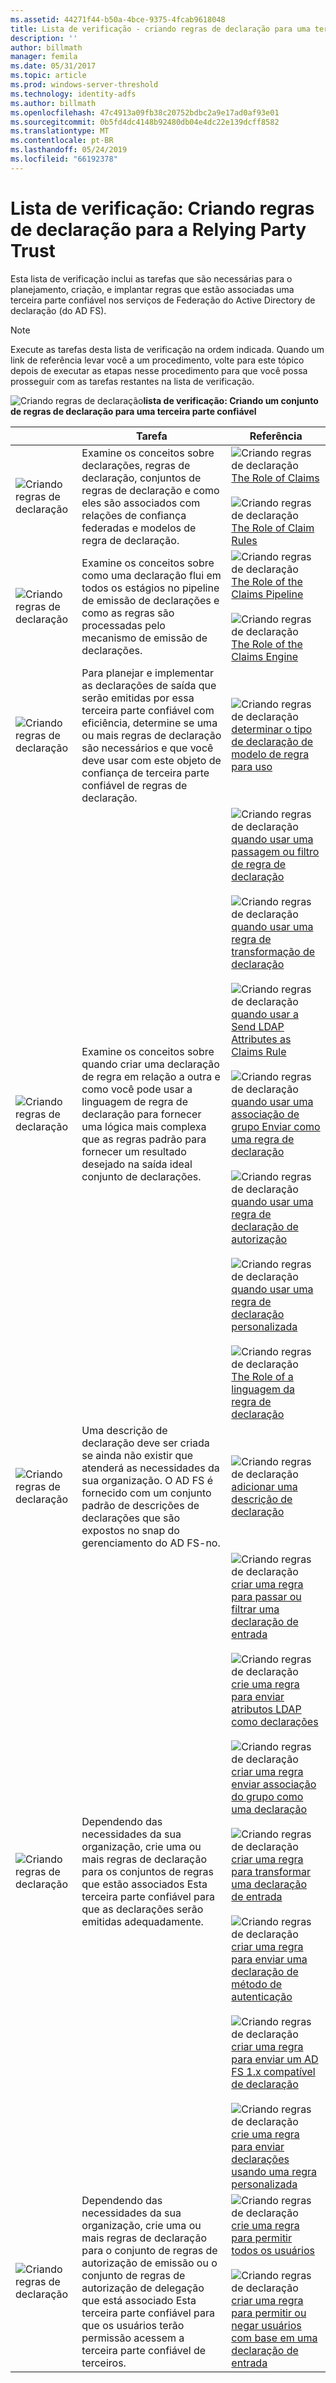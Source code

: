 ```yaml
---
ms.assetid: 44271f44-b50a-4bce-9375-4fcab9618048
title: Lista de verificação - criando regras de declaração para uma terceira de confiança
description: ''
author: billmath
manager: femila
ms.date: 05/31/2017
ms.topic: article
ms.prod: windows-server-threshold
ms.technology: identity-adfs
ms.author: billmath
ms.openlocfilehash: 47c4913a09fb38c20752bdbc2a9e17ad0af93e01
ms.sourcegitcommit: 0b5fd4dc4148b92480db04e4dc22e139dcff8582
ms.translationtype: MT
ms.contentlocale: pt-BR
ms.lasthandoff: 05/24/2019
ms.locfileid: "66192378"
---
```

# <a name="checklist-creating-claim-rules-for-a-relying-party-trust"></a>Lista de verificação: Criando regras de declaração para a Relying Party Trust


Esta lista de verificação inclui as tarefas que são necessárias para o planejamento, criação, e implantar regras que estão associadas uma terceira parte confiável nos serviços de Federação do Active Directory de declaração \(do AD FS\).  
  
> [!NOTE]  
> Execute as tarefas desta lista de verificação na ordem indicada. Quando um link de referência levar você a um procedimento, volte para este tópico depois de executar as etapas nesse procedimento para que você possa prosseguir com as tarefas restantes na lista de verificação.  
  
![Criando regras de declaração](media/2b05dce3-938f-4168-9b8f-1f4398cbdb9b.gif)**lista de verificação: Criando um conjunto de regras de declaração para uma terceira parte confiável**  
  
||Tarefa|Referência|  
|-|--------|-------------|  
|![Criando regras de declaração](media/icon_checkboxo.gif)|Examine os conceitos sobre declarações, regras de declaração, conjuntos de regras de declaração e como eles são associados com relações de confiança federadas e modelos de regra de declaração.|![Criando regras de declaração](media/faa393df-4856-4431-9eda-4f4e5be72a90.gif)[The Role of Claims](../../ad-fs/technical-reference/The-Role-of-Claims.md)<br /><br />![Criando regras de declaração](media/faa393df-4856-4431-9eda-4f4e5be72a90.gif)[The Role of Claim Rules](../../ad-fs/technical-reference/The-Role-of-Claim-Rules.md)|  
|![Criando regras de declaração](media/icon_checkboxo.gif)|Examine os conceitos sobre como uma declaração flui em todos os estágios no pipeline de emissão de declarações e como as regras são processadas pelo mecanismo de emissão de declarações.|![Criando regras de declaração](media/faa393df-4856-4431-9eda-4f4e5be72a90.gif)[The Role of the Claims Pipeline](../../ad-fs/technical-reference/The-Role-of-the-Claims-Pipeline.md)<br /><br />![Criando regras de declaração](media/faa393df-4856-4431-9eda-4f4e5be72a90.gif)[The Role of the Claims Engine](../../ad-fs/technical-reference/The-Role-of-the-Claims-Engine.md)|  
|![Criando regras de declaração](media/icon_checkboxo.gif)|Para planejar e implementar as declarações de saída que serão emitidas por essa terceira parte confiável com eficiência, determine se uma ou mais regras de declaração são necessários e que você deve usar com este objeto de confiança de terceira parte confiável de regras de declaração.|![Criando regras de declaração](media/faa393df-4856-4431-9eda-4f4e5be72a90.gif)[determinar o tipo de declaração de modelo de regra para uso](../../ad-fs/technical-reference/Determine-the-Type-of-Claim-Rule-Template-to-Use.md)|  
|![Criando regras de declaração](media/icon_checkboxo.gif)|Examine os conceitos sobre quando criar uma declaração de regra em relação a outra e como você pode usar a linguagem de regra de declaração para fornecer uma lógica mais complexa que as regras padrão para fornecer um resultado desejado na saída ideal conjunto de declarações.|![Criando regras de declaração](media/faa393df-4856-4431-9eda-4f4e5be72a90.gif)[quando usar uma passagem ou filtro de regra de declaração](../../ad-fs/technical-reference/When-to-Use-a-Pass-Through-or-Filter-Claim-Rule.md)<br /><br />![Criando regras de declaração](media/faa393df-4856-4431-9eda-4f4e5be72a90.gif)[quando usar uma regra de transformação de declaração](../../ad-fs/technical-reference/When-to-Use-a-Transform-Claim-Rule.md)<br /><br />![Criando regras de declaração](media/faa393df-4856-4431-9eda-4f4e5be72a90.gif)[quando usar a Send LDAP Attributes as Claims Rule](../../ad-fs/technical-reference/When-to-Use-a-Send-LDAP-Attributes-as-Claims-Rule.md)<br /><br />![Criando regras de declaração](media/faa393df-4856-4431-9eda-4f4e5be72a90.gif)[quando usar uma associação de grupo Enviar como uma regra de declaração](../../ad-fs/technical-reference/When-to-Use-a-Send-Group-Membership-as-a-Claim-Rule.md)<br /><br />![Criando regras de declaração](media/faa393df-4856-4431-9eda-4f4e5be72a90.gif)[quando usar uma regra de declaração de autorização](../../ad-fs/technical-reference/When-to-Use-an-Authorization-Claim-Rule.md)<br /><br />![Criando regras de declaração](media/faa393df-4856-4431-9eda-4f4e5be72a90.gif)[quando usar uma regra de declaração personalizada](../../ad-fs/technical-reference/When-to-Use-a-Custom-Claim-Rule.md)<br /><br />![Criando regras de declaração](media/faa393df-4856-4431-9eda-4f4e5be72a90.gif)[The Role of a linguagem da regra de declaração](../../ad-fs/technical-reference/The-Role-of-the-Claim-Rule-Language.md)|  
|![Criando regras de declaração](media/icon_checkboxo.gif)|Uma descrição de declaração deve ser criada se ainda não existir que atenderá as necessidades da sua organização. O AD FS é fornecido com um conjunto padrão de descrições de declarações que são expostos no snap do gerenciamento do AD FS\-no.|![Criando regras de declaração](media/15dd35b6-6cc6-421f-93f8-7109920e7144.gif)[adicionar uma descrição de declaração](../../ad-fs/operations/Add-a-Claim-Description.md)|  
|![Criando regras de declaração](media/icon_checkboxo.gif)|Dependendo das necessidades da sua organização, crie uma ou mais regras de declaração para os conjuntos de regras que estão associados Esta terceira parte confiável para que as declarações serão emitidas adequadamente.|![Criando regras de declaração](media/15dd35b6-6cc6-421f-93f8-7109920e7144.gif)[criar uma regra para passar ou filtrar uma declaração de entrada](../../ad-fs/operations/Create-a-Rule-to-Pass-Through-or-Filter-an-Incoming-Claim.md)<br /><br />![Criando regras de declaração](media/15dd35b6-6cc6-421f-93f8-7109920e7144.gif)[crie uma regra para enviar atributos LDAP como declarações](../../ad-fs/operations/Create-a-Rule-to-Send-LDAP-Attributes-as-Claims.md)<br /><br />![Criando regras de declaração](media/15dd35b6-6cc6-421f-93f8-7109920e7144.gif)[criar uma regra enviar associação do grupo como uma declaração](../../ad-fs/operations/Create-a-Rule-to-Send-Group-Membership-as-a-Claim.md)<br /><br />![Criando regras de declaração](media/15dd35b6-6cc6-421f-93f8-7109920e7144.gif)[criar uma regra para transformar uma declaração de entrada](../../ad-fs/operations/Create-a-Rule-to-Transform-an-Incoming-Claim.md)<br /><br />![Criando regras de declaração](media/15dd35b6-6cc6-421f-93f8-7109920e7144.gif)[criar uma regra para enviar uma declaração de método de autenticação](../../ad-fs/operations/Create-a-Rule-to-Send-an-Authentication-Method-Claim.md)<br /><br />![Criando regras de declaração](media/15dd35b6-6cc6-421f-93f8-7109920e7144.gif)[criar uma regra para enviar um AD FS 1.x compatível de declaração](../../ad-fs/operations/Create-a-Rule-to-Send-an-AD-FS-1x-Compatible-Claim.md)<br /><br />![Criando regras de declaração](media/15dd35b6-6cc6-421f-93f8-7109920e7144.gif)[crie uma regra para enviar declarações usando uma regra personalizada](../../ad-fs/operations/Create-a-Rule-to-Send-Claims-Using-a-Custom-Rule.md)|  
|![Criando regras de declaração](media/icon_checkboxo.gif)|Dependendo das necessidades da sua organização, crie uma ou mais regras de declaração para o conjunto de regras de autorização de emissão ou o conjunto de regras de autorização de delegação que está associado Esta terceira parte confiável para que os usuários terão permissão acessem a terceira parte confiável de terceiros.|![Criando regras de declaração](media/15dd35b6-6cc6-421f-93f8-7109920e7144.gif)[crie uma regra para permitir todos os usuários](../../ad-fs/operations/Create-a-Rule-to-Permit-All-Users.md)<br /><br />![Criando regras de declaração](media/15dd35b6-6cc6-421f-93f8-7109920e7144.gif)[criar uma regra para permitir ou negar usuários com base em uma declaração de entrada](../../ad-fs/operations/Create-a-Rule-to-Permit-or-Deny-Users-Based-on-an-Incoming-Claim.md)|  
